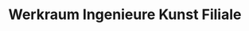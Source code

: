 ---
title: "Werkraum Ingenieure Kunst Filiale"
url: /wien/werkraum-ingenieure-kunst-filiale/
shop: Schreibwaren
---